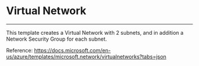 # Virtual Network
---

This template creates a Virtual Network with 2 subnets, and in addition a
Network Security Group for each subnet.


Reference: https://docs.microsoft.com/en-us/azure/templates/microsoft.network/virtualnetworks?tabs=json
